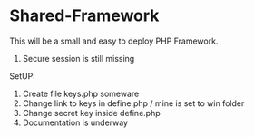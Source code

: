 # Shared-Framework
This will be a small and easy to deploy PHP Framework.
1. Secure session is still missing



SetUP:
1. Create file keys.php someware
2. Change link to keys in define.php / mine is set to win folder
3. Change secret key inside define.php
4. Documentation is underway
